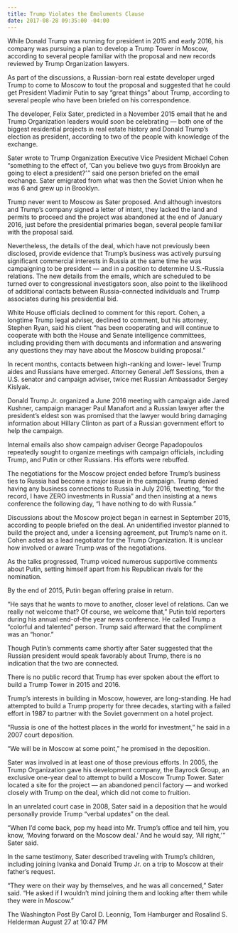 ```yaml
---
title: Trump Violates the Emoluments Clause
date: 2017-08-28 09:35:00 -04:00
---
```



While Donald Trump was running for president in 2015 and early 2016, his company was pursuing a plan to develop a Trump Tower in Moscow, according to several people familiar with the proposal and new records reviewed by Trump Organization lawyers.

As part of the discussions, a Russian-born real estate developer urged Trump to come to Moscow to tout the proposal and suggested that he could get President Vladimir Putin to say “great things” about Trump, according to several people who have been briefed on his correspondence.

The developer, Felix Sater, predicted in a November 2015 email that he and Trump Organization leaders would soon be celebrating — both one of the biggest residential projects in real estate history and Donald Trump’s election as president, according to two of the people with knowledge of the exchange.

Sater wrote to Trump Organization Executive Vice President Michael Cohen “something to the effect of, ‘Can you believe two guys from Brooklyn are going to elect a president?’ ” said one person briefed on the email exchange. Sater emigrated from what was then the Soviet Union when he was 6 and grew up in Brooklyn.

Trump never went to Moscow as Sater proposed. And although investors and Trump’s company signed a letter of intent, they lacked the land and permits to proceed and the project was abandoned at the end of January 2016, just before the presidential primaries began, several people familiar with the proposal said.

Nevertheless, the details of the deal, which have not previously been disclosed, provide evidence that Trump’s business was actively pursuing significant commercial interests in Russia at the same time he was campaigning to be president — and in a position to determine U.S.-Russia relations. The new details from the emails, which are scheduled to be turned over to congressional investigators soon, also point to the likelihood of additional contacts between Russia-connected individuals and Trump associates during his presidential bid.

White House officials declined to comment for this report. Cohen, a longtime Trump legal adviser, declined to comment, but his attorney, Stephen Ryan, said his client “has been cooperating and will continue to cooperate with both the House and Senate intelligence committees, including providing them with documents and information and answering any questions they may have about the Moscow building proposal.”

In recent months, contacts between high-ranking and lower- level Trump aides and Russians have emerged. Attorney General Jeff Sessions, then a U.S. senator and campaign adviser, twice met Russian Ambassador Sergey Kislyak.

Donald Trump Jr. organized a June 2016 meeting with campaign aide Jared Kushner, campaign manager Paul Manafort and a Russian lawyer after the president’s eldest son was promised that the lawyer would bring damaging information about Hillary Clinton as part of a Russian government effort to help the campaign.

Internal emails also show campaign adviser George Papadopoulos repeatedly sought to organize meetings with campaign officials, including Trump, and Putin or other Russians. His efforts were rebuffed.

The negotiations for the Moscow project ended before Trump’s business ties to Russia had become a major issue in the campaign. Trump denied having any business connections to Russia in July 2016, tweeting, “for the record, I have ZERO investments in Russia” and then insisting at a news conference the following day, “I have nothing to do with Russia.”

Discussions about the Moscow project began in earnest in September 2015, according to people briefed on the deal. An unidentified investor planned to build the project and, under a licensing agreement, put Trump’s name on it. Cohen acted as a lead negotiator for the Trump Organization. It is unclear how involved or aware Trump was of the negotiations.


As the talks progressed, Trump voiced numerous supportive comments about Putin, setting himself apart from his Republican rivals for the nomination.

By the end of 2015, Putin began offering praise in return.

“He says that he wants to move to another, closer level of relations. Can we really not welcome that? Of course, we welcome that,” Putin told reporters during his annual end-of-the year news conference. He called Trump a “colorful and talented” person. Trump said afterward that the compliment was an “honor.”

Though Putin’s comments came shortly after Sater suggested that the Russian president would speak favorably about Trump, there is no indication that the two are connected.

There is no public record that Trump has ever spoken about the effort to build a Trump Tower in 2015 and 2016.

Trump’s interests in building in Moscow, however, are long-standing. He had attempted to build a Trump property for three decades, starting with a failed effort in 1987 to partner with the Soviet government on a hotel project.

“Russia is one of the hottest places in the world for investment,” he said in a 2007 court deposition.

“We will be in Moscow at some point,” he promised in the deposition.

Sater was involved in at least one of those previous efforts. In 2005, the Trump Organization gave his development company, the Bayrock Group, an exclusive one-year deal to attempt to build a Moscow Trump Tower. Sater located a site for the project — an abandoned pencil factory — and worked closely with Trump on the deal, which did not come to fruition.

In an unrelated court case in 2008, Sater said in a deposition that he would personally provide Trump “verbal updates” on the deal.

“When I’d come back, pop my head into Mr. Trump’s office and tell him, you know, ‘Moving forward on the Moscow deal.’ And he would say, ‘All right,’ ” Sater said.

In the same testimony, Sater described traveling with Trump’s children, including joining Ivanka and Donald Trump Jr. on a trip to Moscow at their father’s request.

“They were on their way by themselves, and he was all concerned,” Sater said. “He asked if I wouldn’t mind joining them and looking after them while they were in Moscow.”

The Washington Post
By Carol D. Leonnig, Tom Hamburger and Rosalind S. Helderman August 27 at 10:47 PM

[](https://www.washingtonpost.com/politics/trumps-business-sought-deal-on-a-trump-tower-in-moscow-while-he-ran-for-president/2017/08/27/d6e95114-8b65-11e7-91d5-ab4e4bb76a3a_story.html?utm_term=.81a70eafba37)